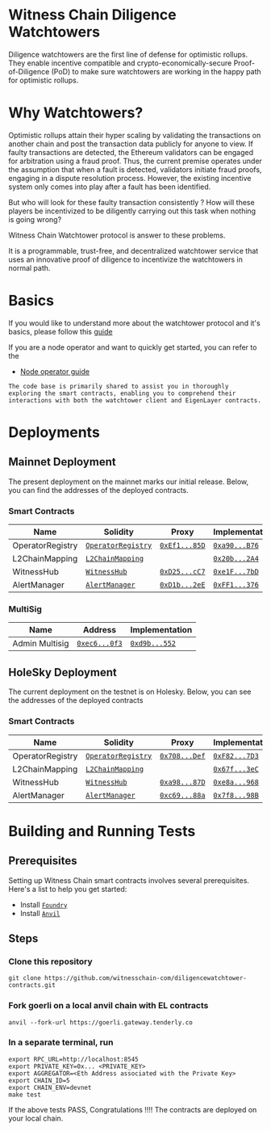# Witness Chain Diligence Watchtowers
Diligence watchtowers are the first line of defense for optimistic rollups. They enable incentive compatible and crypto-economically-secure Proof-of-Diligence (PoD) to make sure watchtowers are working in the happy path for optimistic rollups. 

# Why Watchtowers?

Optimistic rollups attain their hyper scaling by validating the transactions on another chain and post the transaction data publicly for anyone to view. If faulty transactions are detected, the Ethereum validators can be engaged for arbitration using a fraud proof. Thus, the current premise operates under the assumption that when a fault is detected, validators initiate fraud proofs, engaging in a dispute resolution process. However, the existing incentive system only comes into play after a fault has been identified. 

But who will look for these faulty transaction consistently ? How will these players be incentivized to be diligently carrying out this task when nothing is going wrong? 

Witness Chain Watchtower protocol is answer to these problems. 

It is a programmable, trust-free, and decentralized watchtower service that uses an innovative proof of diligence to incentivize the watchtowers in normal path.

# Basics

If you would like to understand more about the watchtower protocol and it's basics, please follow this [guide](https://docs.witnesschain.com/diligence-watchtowers/watchtower-protocol-version-2)

If you are a node operator and want to quickly get started, you can refer to the 
- [Node operator guide](https://docs.witnesschain.com/diligence-watchtowers/for-the-node-operators/watchtower-setup/mainnet-setup)

```
The code base is primarily shared to assist you in thoroughly exploring the smart contracts, enabling you to comprehend their interactions with both the watchtower client and EigenLayer contracts.
```

# Deployments
## Mainnet Deployment
The present deployment on the mainnet marks our initial release. Below, you can find the addresses of the deployed contracts.

### Smart Contracts
| Name | Solidity | Proxy | Implementation | 
| -------- | -------- | -------- | -------- | 
| OperatorRegistry | [`OperatorRegistry`](https://github.com/witnesschain-com/diligencewatchtower-contracts/blob/main/src/core/OperatorRegistry.sol) | [`0xEf1...85D`](https://etherscan.io/address/0xEf1a89841fd189ba28e780A977ca70eb1A5e985D) | [`0xa90...B76`](https://etherscan.io/address/0xa90a9E4EE979b5705a8DB8FC113Dd5DDedC5EB76) | 
| L2ChainMapping | [`L2ChainMapping`](https://github.com/witnesschain-com/diligencewatchtower-contracts/blob/main/src/core/L2ChainMapping.sol) | | [`0x20b...2A4`](https://etherscan.io/address/0x20b8aE105526182fF18d4b4934D340dd061c52A4) | 
| WitnessHub | [`WitnessHub`](https://github.com/witnesschain-com/diligencewatchtower-contracts/blob/main/src/core/WitnessHub.sol) | [`0xD25...cC7`](https://etherscan.io/address/0xD25c2c5802198CB8541987b73A8db4c9BCaE5cC7) | [`0xe1F...7bD`](https://etherscan.io/address/0xe1F108D5d2337987F818E8b2E61D2E0E36cbF7bD) | 
| AlertManager | [`AlertManager`](https://github.com/witnesschain-com/diligencewatchtower-contracts/blob/main/src/core/AlertManager.sol) | [`0xD1b...2eE`](https://etherscan.io/address/0xD1b991530D07f03226b0192E0161E1142d3552eE) | [`0xFF1...376`](https://etherscan.io/address/0xFF1F6c0d2afcb4A22e52FeA08D5A7cc0a1c49376) | 

### MultiSig

| Name | Address | Implementation | 
| -------- | -------- |  -------- | 
| Admin Multisig | [`0xec6...0f3`](https://etherscan.io/address/0xec6D5f54dC69EBed2379470303B706491E9E80f3) | [`0xd9b...552`](https://etherscan.io/address/0xd9db270c1b5e3bd161e8c8503c55ceabee709552)| 

## HoleSky Deployment
The current deployment on the testnet is on Holesky. Below, you can see the addresses of the deployed contracts

### Smart Contracts
| Name | Solidity | Proxy | Implementation | 
| -------- | -------- | -------- | -------- | 
| OperatorRegistry | [`OperatorRegistry`](https://github.com/witnesschain-com/diligencewatchtower-contracts/blob/main/src/core/OperatorRegistry.sol) | [`0x708...Def`](https://holesky.etherscan.io/address/0x708CBDDdab358c1fa8efB82c75bB4a116F316Def) | [`0xF82...7D3`](https://holesky.etherscan.io/address/0xF824D48eeb6759Ec9A6AC7E5bdDA68f11764E7D3) | 
| L2ChainMapping | [`L2ChainMapping`](https://github.com/witnesschain-com/diligencewatchtower-contracts/blob/main/src/core/L2ChainMapping.sol) | | [`0x67f...3eC`](https://holesky.etherscan.io/address/0x67f1e47Cfc0d10C87fF6C3616C02AD5E241B13eC) | 
| WitnessHub | [`WitnessHub`](https://github.com/witnesschain-com/diligencewatchtower-contracts/blob/main/src/core/WitnessHub.sol) | [`0xa98...87D`](https://holesky.etherscan.io/address/0xa987EC494b13b21A8a124F8Ac03c9F530648C87D) | [`0xe8a...968`](https://holesky.etherscan.io/address/0xe8a3C4E7701028A9fab27e468a1BE5a8161EC968) | 
| AlertManager | [`AlertManager`](https://github.com/witnesschain-com/diligencewatchtower-contracts/blob/main/src/core/AlertManager.sol) | [`0xc69...88a`](https://holesky.etherscan.io/address/0xc697aF7aF3C8c5Ce614d8BC0F252377233D9588a) | [`0x7f8...98B`](https://holesky.etherscan.io/address/0x7f8D15ee84e4E8F04e29fe00c64820FBB086298B) | 

# Building and Running Tests
## Prerequisites
Setting up Witness Chain smart contracts involves several prerequisites. Here's a list to help you get started:

- Install [`Foundry`](https://book.getfoundry.sh/)
- Install [`Anvil`](https://book.getfoundry.sh/anvil/)

## Steps

### Clone this repository

```
git clone https://github.com/witnesschain-com/diligencewatchtower-contracts.git
```

### Fork goerli on a local anvil chain with EL contracts
```
anvil --fork-url https://goerli.gateway.tenderly.co
```

### In a separate terminal, run
```
export RPC_URL=http://localhost:8545
export PRIVATE_KEY=0x... <PRIVATE_KEY>
export AGGREGATOR=<Eth Address associated with the Private Key>
export CHAIN_ID=5
export CHAIN_ENV=devnet
make test
```

If the above tests PASS, Congratulations !!!! The contracts are deployed on your local chain.

